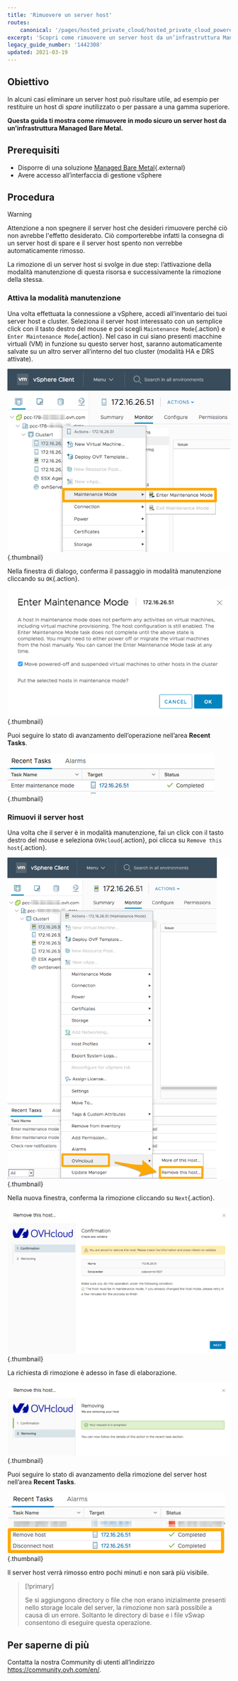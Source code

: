 ```yaml
---
title: 'Rimuovere un server host'
routes:
    canonical: '/pages/hosted_private_cloud/hosted_private_cloud_powered_by_vmware/delete_host'
excerpt: 'Scopri come rimuovere un server host da un’infrastruttura Managed Bare Metal'
legacy_guide_number: '1442308'
updated: 2021-03-19
---
```


## Obiettivo

In alcuni casi eliminare un server host può risultare utile, ad esempio per restituire un host di <i>spare</i> inutilizzato o per passare a una gamma superiore.

**Questa guida ti mostra come rimuovere in modo sicuro un server host da un’infrastruttura Managed Bare Metal.**

## Prerequisiti

* Disporre di una soluzione [Managed Bare Metal](https://www.ovhcloud.com/it/managed-bare-metal/){.external}
* Avere accesso all’interfaccia di gestione vSphere

## Procedura

> [!warning]
>
> Attenzione a non spegnere il server host che desideri rimuovere perché ciò non avrebbe l'effetto desiderato. Ciò comporterebbe infatti la consegna di un server host di spare e il server host spento non verrebbe automaticamente rimosso.
>

La rimozione di un server host si svolge in due step: l’attivazione della modalità manutenzione di questa risorsa e successivamente la rimozione della stessa.

### Attiva la modalità manutenzione

Una volta effettuata la connessione a vSphere, accedi all’inventario dei tuoi server host e cluster. Seleziona il server host interessato con un semplice click con il tasto destro del mouse e poi scegli `Maintenance Mode`{.action} e `Enter Maintenance Mode`{.action}. Nel caso in cui siano presenti macchine virtuali (VM) in funzione su questo server host, saranno automaticamente salvate su un altro server all’interno del tuo cluster (modalità HA e DRS attivate).

![Attivazione della modalità manutenzione](images/removehost01.png){.thumbnail}

Nella finestra di dialogo, conferma il passaggio in modalità manutenzione cliccando su `OK`{.action}.

![Conferma della modalità manutenzione](images/removehost02.png){.thumbnail}

Puoi seguire lo stato di avanzamento dell’operazione nell’area **Recent Tasks**.

![Controllo della modalità Maintenance](images/removehost03.png){.thumbnail}

### Rimuovi il server host

Una volta che il server è in modalità manutenzione, fai un click con il tasto destro del mouse e seleziona `OVHcloud`{.action}, poi clicca su `Remove this host`{.action}.

![Rimuovere l’host](images/removehost04.png){.thumbnail}

Nella nuova finestra, conferma la rimozione cliccando su `Next`{.action}.

![Conferma della rimozione](images/removehost05.png){.thumbnail}

La richiesta di rimozione è adesso in fase di elaborazione.

![Convalida della rimozione](images/removehost06.png){.thumbnail}

Puoi seguire lo stato di avanzamento della rimozione del server host nell’area **Recent Tasks**.

![Controllo dell’attività di rimozione](images/removehost07.png){.thumbnail}

Il server host verrà rimosso entro pochi minuti e non sarà più visibile.

> [!primary]
>
> Se si aggiungono directory o file che non erano inizialmente presenti nello storage locale del server, la rimozione non sarà possibile a causa di un errore. Soltanto le directory di base e i file vSwap consentono di eseguire questa operazione.
>

## Per saperne di più

Contatta la nostra Community di utenti all’indirizzo <https://community.ovh.com/en/>.
